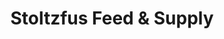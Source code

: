---
title: "Stoltzfus Feed & Supply"
url: /gap/stoltzfus-feed-und-supply/
shop: Landwirtschaftlich
---